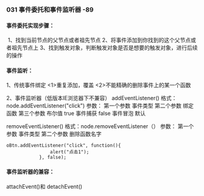 ### 031    事件委托和事件监听器        -89

####  事件委托实现步骤：

​    1、找到当前节点的父节点或者祖先节点
​    2、将事件添加到你找到的这个父节点或者祖先节点上
​    3、找到触发对象，判断触发对象是否是想要的触发对象，进行后续的操作



#### 事件监听：  

1、传统事件绑定
     <1>重复添加，覆盖
     <2>不能精确的删除事件上的某一个函数

2、事件监听器（低版本IE浏览器下不兼容）
   addEventListener()
   格式：node.addEventListener("click")
   参数：
       第一个参数  事件类型
       第二个参数  绑定函数
       第三个参数  布尔值  true  事件捕获
                         false 事件冒泡  默认

   removeEventListener()
   格式：node.removeEventListener（）
   参数：
       第一个参数  事件类型
       第二个参数  删除函数名字

```
oBtn.addEventListener("click", function(){
                alert("点击1");
            }, false);
```



#### 事件监听器的兼容：

attachEvent()和 detachEvent()